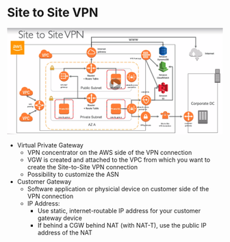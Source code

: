 # Site to Site VPN

![SiteToSiteVPN](images/SiteToSiteVPN.png)

* Virtual Private Gateway
  * VPN concentrator on the AWS side of the VPN connection
  * VGW is created and attached to the VPC from which you want to create the Site-to-Site VPN connection
  * Possibility to customize the ASN
* Customer Gateway
  * Software application or physicial device on customer side of the VPN connection
  * IP Address:
    * Use static, internet-routable IP address for your customer gateway device
    * If behind a CGW behind NAT (with NAT-T), use the public IP address of the NAT
